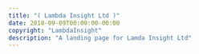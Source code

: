 ```yaml
---
title: "( Lambda Insight Ltd )"
date: 2018-09-09T00:00:00-00:00
copyright: "LambdaInsight"
description: "A landing page for Lamda Insight Ltd"
---
```

